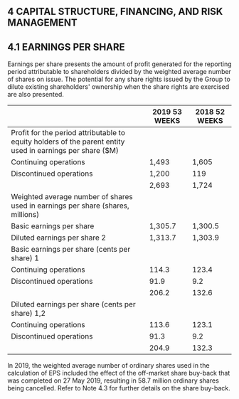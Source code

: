 ## 4 CAPITAL STRUCTURE, FINANCING, AND RISK MANAGEMENT

## 4.1 EARNINGS PER SHARE

<!-- image -->

Earnings per share presents the amount of profit generated for the reporting period attributable to shareholders divided by the weighted average number of shares on issue. The potential for any share rights issued by the Group to dilute existing shareholders' ownership when the share rights are exercised are also presented.

|                                                                                                            | 2019 53 WEEKS   | 2018 52 WEEKS   |
|------------------------------------------------------------------------------------------------------------|-----------------|-----------------|
| Profit for the period attributable to equity holders of the parent entity used in  earnings per share ($M) |                 |                 |
| Continuing operations                                                                                      | 1,493           | 1,605           |
| Discontinued operations                                                                                    | 1,200           | 119             |
|                                                                                                            | 2,693           | 1,724           |
| Weighted average number of shares used in earnings per share (shares, millions)                            |                 |                 |
| Basic earnings per share                                                                                   | 1,305.7         | 1,300.5         |
| Diluted earnings per share  2                                                                              | 1,313.7         | 1,303.9         |
| Basic earnings per share (cents per share)  1                                                              |                 |                 |
| Continuing operations                                                                                      | 114.3           | 123.4           |
| Discontinued operations                                                                                    | 91.9            | 9.2             |
|                                                                                                            | 206.2           | 132.6           |
| Diluted earnings per share (cents per share)  1,2                                                          |                 |                 |
| Continuing operations                                                                                      | 113.6           | 123.1           |
| Discontinued operations                                                                                    | 91.3            | 9.2             |
|                                                                                                            | 204.9           | 132.3           |

In 2019, the weighted average number of ordinary shares used in the calculation of EPS included the effect of the off-market share buy-back that was completed on 27 May 2019, resulting in 58.7 million ordinary shares being cancelled. Refer to Note 4.3 for further details on the share buy-back.